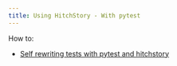 ```yaml
---
title: Using HitchStory - With pytest
---
```


How to:

- [Self rewriting tests with pytest and hitchstory](rewrite)



